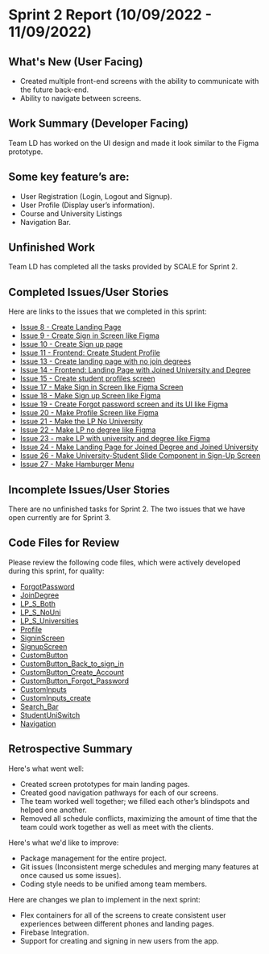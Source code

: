 # Sprint 2 Report (10/09/2022 - 11/09/2022)


## What's New (User Facing)
 * Created multiple front-end screens with the ability to communicate with the future back-end.
 * Ability to navigate between screens.


## Work Summary (Developer Facing)
Team LD has worked on the UI design and made it look similar to the Figma prototype. 


## Some key feature’s are:
* User Registration (Login, Logout and Signup).
* User Profile (Display user’s information).
* Course and University Listings
* Navigation Bar.


## Unfinished Work
Team LD has completed all the tasks provided by SCALE for Sprint 2.


## Completed Issues/User Stories
Here are links to the issues that we completed in this sprint:

 * [Issue 8 - Create Landing Page](https://github.com/WSUCptSCapstone-Fall2022Spring2023/scale-mobilefullstackapp/issues/8)
 * [Issue 9 - Create Sign in Screen like Figma](https://github.com/WSUCptSCapstone-Fall2022Spring2023/scale-mobilefullstackapp/issues/9)
 * [Issue 10 - Create Sign up page](https://github.com/WSUCptSCapstone-Fall2022Spring2023/scale-mobilefullstackapp/issues/10)
 * [Issue 11 - Frontend: Create Student Profile](https://github.com/WSUCptSCapstone-Fall2022Spring2023/scale-mobilefullstackapp/issues/11)
 * [Issue 13 - Create landing page with no join degrees](https://github.com/WSUCptSCapstone-Fall2022Spring2023/scale-mobilefullstackapp/issues/13)
 * [Issue 14 - Frontend: Landing Page with Joined University and Degree](https://github.com/WSUCptSCapstone-Fall2022Spring2023/scale-mobilefullstackapp/issues/14)
 * [Issue 15 - Create student profiles screen](https://github.com/WSUCptSCapstone-Fall2022Spring2023/scale-mobilefullstackapp/issues/15)
 * [Issue 17 - Make Sign in Screen like Figma Screen](https://github.com/WSUCptSCapstone-Fall2022Spring2023/scale-mobilefullstackapp/issues/17) 
 * [Issue 18 - Make Sign up Screen like Figma](https://github.com/WSUCptSCapstone-Fall2022Spring2023/scale-mobilefullstackapp/issues/18)
 * [Issue 19 - Create Forgot password screen and its UI like Figma](https://github.com/WSUCptSCapstone-Fall2022Spring2023/scale-mobilefullstackapp/issues/19)
 * [Issue 20 - Make Profile Screen like Figma](https://github.com/WSUCptSCapstone-Fall2022Spring2023/scale-mobilefullstackapp/issues/20)
 * [Issue 21 - Make the LP No University](https://github.com/WSUCptSCapstone-Fall2022Spring2023/scale-mobilefullstackapp/issues/21)
 * [Issue 22 - Make LP no degree like Figma](https://github.com/WSUCptSCapstone-Fall2022Spring2023/scale-mobilefullstackapp/issues/22) 
 * [Issue 23 - make LP with university and degree like Figma](https://github.com/WSUCptSCapstone-Fall2022Spring2023/scale-mobilefullstackapp/issues/23)
 * [Issue 24 - Make Landing Page for Joined Degree and Joined University](https://github.com/WSUCptSCapstone-Fall2022Spring2023/scale-mobilefullstackapp/issues/24)
 * [Issue 26 - Make University-Student Slide Component in Sign-Up Screen](https://github.com/WSUCptSCapstone-Fall2022Spring2023/scale-mobilefullstackapp/issues/26)
 * [Issue 27 - Make Hamburger Menu](https://github.com/WSUCptSCapstone-Fall2022Spring2023/scale-mobilefullstackapp/issues/27)
 
 
## Incomplete Issues/User Stories
There are no unfinished tasks for Sprint 2. The two issues that we have open currently are for Sprint 3.


## Code Files for Review
Please review the following code files, which were actively developed during this sprint, for quality:
 * [ForgotPassword](https://github.com/WSUCptSCapstone-Fall2022Spring2023/scale-mobilefullstackapp/blob/Milestone_6/SCALEPathwaysMobileApp/src/Screens/ForgotPassword.js)
 * [JoinDegree](https://github.com/WSUCptSCapstone-Fall2022Spring2023/scale-mobilefullstackapp/blob/Milestone_6/SCALEPathwaysMobileApp/src/Screens/JoinDegree.js)
 * [LP_S_Both](https://github.com/WSUCptSCapstone-Fall2022Spring2023/scale-mobilefullstackapp/blob/Milestone_6/SCALEPathwaysMobileApp/src/Screens/LP_S_Both.js)
 * [LP_S_NoUni](https://github.com/WSUCptSCapstone-Fall2022Spring2023/scale-mobilefullstackapp/blob/Milestone_6/SCALEPathwaysMobileApp/src/Screens/LP_S_NoUni.js)
 * [LP_S_Universities](https://github.com/WSUCptSCapstone-Fall2022Spring2023/scale-mobilefullstackapp/blob/Milestone_6/SCALEPathwaysMobileApp/src/Screens/LP_S_Universities.js)
 * [Profile](https://github.com/WSUCptSCapstone-Fall2022Spring2023/scale-mobilefullstackapp/blob/Milestone_6/SCALEPathwaysMobileApp/src/Screens/Profile.js)
 * [SigninScreen](https://github.com/WSUCptSCapstone-Fall2022Spring2023/scale-mobilefullstackapp/blob/Milestone_6/SCALEPathwaysMobileApp/src/Screens/SigninScreen.js)
 * [SignupScreen](https://github.com/WSUCptSCapstone-Fall2022Spring2023/scale-mobilefullstackapp/blob/Milestone_6/SCALEPathwaysMobileApp/src/Screens/SignupScreen.js)
 * [CustomButton](https://github.com/WSUCptSCapstone-Fall2022Spring2023/scale-mobilefullstackapp/blob/Milestone_6/SCALEPathwaysMobileApp/src/components/CustomeButton/CustomButton.js)
 * [CustomButton_Back_to_sign_in](https://github.com/WSUCptSCapstone-Fall2022Spring2023/scale-mobilefullstackapp/blob/Milestone_6/SCALEPathwaysMobileApp/src/components/CustomeButton/CustomButton_Back_to_sign_in.js)
 * [CustomButton_Create_Account](https://github.com/WSUCptSCapstone-Fall2022Spring2023/scale-mobilefullstackapp/blob/Milestone_6/SCALEPathwaysMobileApp/src/components/CustomeButton/CustomButton_Create_Account.js)
 * [CustomButton_Forgot_Password](https://github.com/WSUCptSCapstone-Fall2022Spring2023/scale-mobilefullstackapp/blob/Milestone_6/SCALEPathwaysMobileApp/src/components/CustomeButton/CustomButton_Forgot_Password.js)
 * [CustomInputs](https://github.com/WSUCptSCapstone-Fall2022Spring2023/scale-mobilefullstackapp/blob/Milestone_6/SCALEPathwaysMobileApp/src/components/CustomeInputs/CustomInputs.js)
 * [CustomInputs_create](https://github.com/WSUCptSCapstone-Fall2022Spring2023/scale-mobilefullstackapp/blob/Milestone_6/SCALEPathwaysMobileApp/src/components/CustomeInputs/CustomInputs_create.js)
 * [Search_Bar](https://github.com/WSUCptSCapstone-Fall2022Spring2023/scale-mobilefullstackapp/blob/Milestone_6/SCALEPathwaysMobileApp/src/components/Search_Bar/Search_Bar.js)
 * [StudentUniSwitch](https://github.com/WSUCptSCapstone-Fall2022Spring2023/scale-mobilefullstackapp/blob/Milestone_6/SCALEPathwaysMobileApp/src/components/StudentUniSwitch/StudentUniSwitch.js)
 * [Navigation](https://github.com/WSUCptSCapstone-Fall2022Spring2023/scale-mobilefullstackapp/blob/Milestone_6/SCALEPathwaysMobileApp/src/Navigation/index.js)
 
 
## Retrospective Summary
Here's what went well:
  * Created screen prototypes for main landing pages.
  * Created good navigation pathways for each of our screens.
  * The team worked well together; we filled each other’s blindspots and helped one another.
  * Removed all schedule conflicts, maximizing the amount of time that the team could work together as well as meet with the clients.


Here's what we'd like to improve:
   * Package management for the entire project.
   * Git issues (Inconsistent merge schedules and merging many features at once caused us some issues).
   * Coding style needs to be unified among team members.
  
  
Here are changes we plan to implement in the next sprint:
   * Flex containers for all of the screens to create consistent user experiences between different phones and landing pages.
   * Firebase Integration.
   * Support for creating and signing in new users from the app.
